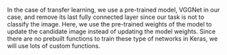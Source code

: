 In the case of transfer learning, we use a pre-trained model, VGGNet in our case, and remove its last fully connected layer since our task is not to classify the image. Here, we use the pre-trained weights of the model to update the candidate image instead of updating the model weights. Since there are no prebuilt functions to train these type of networks in Keras, we will use lots of custom functions.
